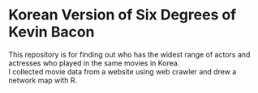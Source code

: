 # Korean Version of Six Degrees of Kevin Bacon 

This repository is for finding out who has the widest range of actors and actresses who played in the same movies in Korea.  
I collected movie data from a website using web crawler and drew a network map with R. 
